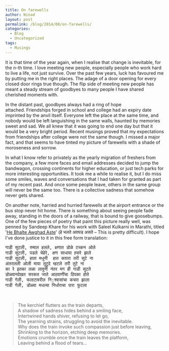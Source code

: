 ```yaml
---
title: On farewells
author: Ninad
layout: post
permalink: /blog/2014/08/on-farewells/
categories:
  - Blog
  - Uncategorized
tags:
  - Musings
---
```

It is that time of the year again, when I realise that change is inevitable, for the n-th time. I love meeting new people, especially people who work hard to live a life, not just survive. Over the past few years, luck has favoured me by putting me in the right places. The adage of a door opening for every closed door rings true though. The flip side of meeting new people has meant a steady stream of goodbyes to many people I have shared cherished moments with.

In the distant past, goodbyes always had a ring of hope attached. Friendships forged in school and college had an expiry date imprinted by the anvil itself. Everyone left the place at the same time, and nobody would be left languishing in the same walls, haunted by memories sweet and sad. We all knew that it was going to end one day but that it would be a very bright period. Recent musings proved that my expectations from friendships after college were not the same though. I missed a major fact, and that seems to have tinted my picture of farewells with a shade of moroseness and sorrow.

In what I know refer to privately as the yearly migration of freshers from the company, a few more faces and email addresses decided to jump the bandwagon, crossing continents for higher education, or just tech parks for more interesting opportunities. It took me a while to realise it, but I do miss some smiles, waves and conversations that I had taken for granted as part of my recent past. And once some people leave, others in the same group will never be the same too. There is a collective sadness that somehow never gets shared.

On another note, harried and hurried farewells at the airport entrance or the bus stop never hit home. There is something about seeing people fade away, standing in the doors of a railway, that is bound to give goosebumps. One of the few pieces of poetry that paint this picture really well, was penned by Sandeep Khare for his work with Saleel Kulkarni in Marathi, titled '[He Bhalte Awghad Aste](https://www.youtube.com/watch?v=8S3N3PIO3ec "He Bhalte Awghad Aste - YouTube")' (हे भलते अवघड असते &#8211; This is pretty difficult). I hope I've done justice to it in this free form translation:

<pre>गाडी सुटली, रुमाल हलले, क्षणात डोळे टच्कन ओले
गाडी सुटली, पडले चेहेरे, क्षण साधाया ह्सरे झाले
गाडी सुटली, हाता मधुनी  हात कापरा तरी सुटे ना
अंतरातली ओली माया तुटुदे म्हटले तरी तुटे ना
का रे इतका लळा लावुनी नंतर मग ही गाडी सुटते
डोळ्यानदेखत सरकत जाते आठवाणींचा ठिपका होते
गाडी गेली, फलाटावरील नि:श्वासांचा कचरा झाला
गाडी गेली, डोळ्या मधल्या निर्धाराचा पारा फुटला</pre>

&nbsp;

>   The kerchief flutters as the train departs,<br /> A shadow of sadness hides behind a smiling face,<br /> Intertwined hands shiver, refusing to let go,<br /> The yearning strains, struggling to avoid the inevitable.<br /> Why does the train invoke such compassion just before leaving,<br /> Shrinking to the horizon, etching deep memories.<br /> Emotions crumble once the train leaves the platform,<br /> Leaving behind a flood of tears&#8230;
